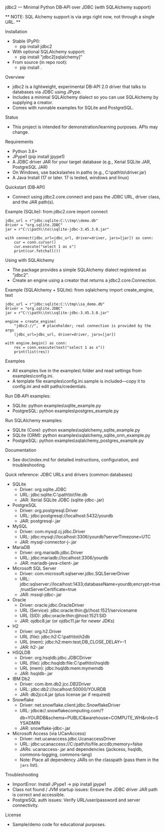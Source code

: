 jdbc2 — Minimal Python DB‑API over JDBC (with SQLAlchemy support)

** NOTE: SQL Alchemy support is via args right now, not through a single URL. **

Installation
- Stable (PyPI):
  - pip install jdbc2
- With optional SQLAlchemy support:
  - pip install "jdbc2[sqlalchemy]"
- From source (in repo root):
  - pip install .

Overview
- jdbc2 is a lightweight, experimental DB‑API 2.0 driver that talks to databases via JDBC using JPype.
- Includes a minimal SQLAlchemy dialect so you can use SQLAlchemy by supplying a creator.
- Comes with runnable examples for SQLite and PostgreSQL.

Status
- This project is intended for demonstration/learning purposes. APIs may change.

Requirements
- Python 3.8+
- JPype1 (pip install jpype1)
- A JDBC driver JAR for your target database (e.g., Xerial SQLite JAR, PostgreSQL JAR)
- On Windows, use backslashes in paths (e.g., C:\path\to\driver.jar)
- A Java Install (17 or later. 17 is tested, windows and linux)

Quickstart (DB‑API)
- Connect using jdbc2.core.connect and pass the JDBC URL, driver class, and the JAR path(s).

Example (SQLite):
    from jdbc2.core import connect

    jdbc_url = r"jdbc:sqlite:C:\\tmp\\demo.db"
    driver = "org.sqlite.JDBC"
    jar = r"C:\\path\\to\\sqlite-jdbc-3.45.3.0.jar"

    with connect(jdbc_url=jdbc_url, driver=driver, jars=[jar]) as conn:
        cur = conn.cursor()
        cur.execute("select 1 as x")
        print(cur.fetchall())

Using with SQLAlchemy
- The package provides a simple SQLAlchemy dialect registered as "jdbc2".
- Create an engine using a creator that returns a jdbc2.core.Connection.

Example (SQLAlchemy + SQLite):
    from sqlalchemy import create_engine, text 

    jdbc_url = r"jdbc:sqlite:C:\\tmp\\sa_demo.db"
    driver = "org.sqlite.JDBC"
    jar = r"C:\\path\\to\\sqlite-jdbc-3.45.3.0.jar"

    engine = create_engine(
        "jdbc2://",  # placeholder; real connection is provided by the args
        (jdbc_url=jdbc_url, driver=driver, jars=[jar])

    with engine.begin() as conn:
        res = conn.execute(text("select 1 as x"))
        print(list(res))

Examples
- All examples live in the examples\ folder and read settings from examples\config.ini.
- A template file examples\config.ini.sample is included—copy it to config.ini and edit paths/credentials.

Run DB‑API examples:
- SQLite:    python examples\sqlite_example.py
- PostgreSQL: python examples\postgres_example.py

Run SQLAlchemy examples:
- SQLite (Core):    python examples\sqlalchemy_sqlite_example.py
- SQLite (ORM):     python examples\sqlalchemy_sqlite_orm_example.py
- PostgreSQL:       python examples\sqlalchemy_postgres_example.py

Documentation
- See doc\index.md for detailed instructions, configuration, and troubleshooting.

Quick reference: JDBC URLs and drivers (common databases)
- SQLite
  - Driver: org.sqlite.JDBC
  - URL: jdbc:sqlite:C:\\path\\to\\file.db
  - JAR: Xerial SQLite JDBC (sqlite-jdbc-<version>.jar)
- PostgreSQL
  - Driver: org.postgresql.Driver
  - URL: jdbc:postgresql://localhost:5432/yourdb
  - JAR: postgresql-<version>.jar
- MySQL
  - Driver: com.mysql.cj.jdbc.Driver
  - URL: jdbc:mysql://localhost:3306/yourdb?serverTimezone=UTC
  - JAR: mysql-connector-j-<version>.jar
- MariaDB
  - Driver: org.mariadb.jdbc.Driver
  - URL: jdbc:mariadb://localhost:3306/yourdb
  - JAR: mariadb-java-client-<version>.jar
- Microsoft SQL Server
  - Driver: com.microsoft.sqlserver.jdbc.SQLServerDriver
  - URL: jdbc:sqlserver://localhost:1433;databaseName=yourdb;encrypt=true;trustServerCertificate=true
  - JAR: mssql-jdbc-<version>.jar
- Oracle
  - Driver: oracle.jdbc.OracleDriver
  - URL (Service): jdbc:oracle:thin:@//host:1521/servicename
  - URL (SID):     jdbc:oracle:thin:@host:1521:SID
  - JAR: ojdbc8.jar (or ojdbc11.jar for newer JDKs)
- H2
  - Driver: org.h2.Driver
  - URL (file): jdbc:h2:C:\\path\\to\\h2db
  - URL (mem):  jdbc:h2:mem:test;DB_CLOSE_DELAY=-1
  - JAR: h2-<version>.jar
- HSQLDB
  - Driver: org.hsqldb.jdbc.JDBCDriver
  - URL (file): jdbc:hsqldb:file:C:\\path\\to\\hsqldb
  - URL (mem):  jdbc:hsqldb:mem:mymemdb
  - JAR: hsqldb-<version>.jar
- IBM Db2
  - Driver: com.ibm.db2.jcc.DB2Driver
  - URL: jdbc:db2://localhost:50000/YOURDB
  - JAR: db2jcc4.jar (plus license jar if required)
- Snowflake
  - Driver: net.snowflake.client.jdbc.SnowflakeDriver
  - URL: jdbc:snowflake://<account>.snowflakecomputing.com/?db=YOURDB&schema=PUBLIC&warehouse=COMPUTE_WH&role=SYSADMIN
  - JAR: snowflake-jdbc-<version>.jar
- Microsoft Access (via UCanAccess)
  - Driver: net.ucanaccess.jdbc.UcanaccessDriver
  - URL: jdbc:ucanaccess://C:/path/to/file.accdb;memory=false
  - JARs: ucanaccess-<version>.jar and dependencies (jackcess, hsqldb, commons-logging, commons-lang)
  - Note: Place all dependency JARs on the classpath (pass them in the `jars` list).

Troubleshooting
- ImportError: Install JPype1 -> pip install jpype1
- Class not found / JVM startup issues: Ensure the JDBC driver JAR path is correct and accessible.
- PostgreSQL auth issues: Verify URL/user/password and server connectivity.

License
- Sample/demo code for educational purposes.